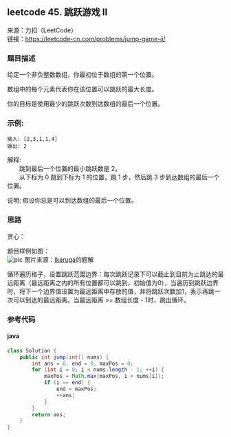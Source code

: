 ## leetcode 45. 跳跃游戏 II
来源：力扣（LeetCode）  
链接：https://leetcode-cn.com/problems/jump-game-ii/
### 题目描述
给定一个非负整数数组，你最初位于数组的第一个位置。  

数组中的每个元素代表你在该位置可以跳跃的最大长度。  

你的目标是使用最少的跳跃次数到达数组的最后一个位置。  

### 示例:

```
输入: [2,3,1,1,4]
输出: 2
```
解释:   
&emsp;&emsp;跳到最后一个位置的最小跳跃数是 2。  
&emsp;&emsp;从下标为 0 跳到下标为 1 的位置，跳 1 步，然后跳 3 步到达数组的最后一个位置。  

说明:
假设你总是可以到达数组的最后一个位置。

### 思路
贪心：   

题目样例如图：  
![pic](https://pic.leetcode-cn.com/9d5016c6e660a452991185d23b7b4d98853b7c300453d79715b5e9a206085e44-%E5%9B%BE%E7%89%87.png)
图片来源：[Ikaruga](https://leetcode-cn.com/problems/jump-game-ii/solution/45-by-ikaruga/)的题解  

循环遍历格子，设置跳跃范围边界：每次跳跃记录下可以截止到目前为止跳达的最远距离（最远距离之内的所有位置都可以跳到，初始值为0），当遍历到跳跃边界时，将下一个边界值设置为最远距离中存放的值，并将跳跃次数加1，表示再跳一次可以到达的最远距离。当最远距离 >= 数组长度 - 1时，跳出循环。

### 参考代码
#### java
``` java
class Solution {
    public int jump(int[] nums) {
        int ans = 0, end = 0, maxPos = 0;
        for (int i = 0; i < nums.length - 1; ++i) {
            maxPos = Math.max(maxPos, i + nums[i]);
            if (i == end) {
                end = maxPos;
                ++ans;
            }
        }
        return ans;
    }
}
```